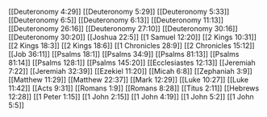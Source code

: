 [[Deuteronomy 4:29]]
[[Deuteronomy 5:29]]
[[Deuteronomy 5:33]]
[[Deuteronomy 6:5]]
[[Deuteronomy 6:13]]
[[Deuteronomy 11:13]]
[[Deuteronomy 26:16]]
[[Deuteronomy 27:10]]
[[Deuteronomy 30:16]]
[[Deuteronomy 30:20]]
[[Joshua 22:5]]
[[1 Samuel 12:20]]
[[2 Kings 10:31]]
[[2 Kings 18:3]]
[[2 Kings 18:6]]
[[1 Chronicles 28:9]]
[[2 Chronicles 15:12]]
[[Job 36:11]]
[[Psalms 18:1]]
[[Psalms 34:9]]
[[Psalms 81:13]]
[[Psalms 81:14]]
[[Psalms 128:1]]
[[Psalms 145:20]]
[[Ecclesiastes 12:13]]
[[Jeremiah 7:22]]
[[Jeremiah 32:39]]
[[Ezekiel 11:20]]
[[Micah 6:8]]
[[Zephaniah 3:9]]
[[Matthew 11:29]]
[[Matthew 22:37]]
[[Mark 12:29]]
[[Luke 10:27]]
[[Luke 11:42]]
[[Acts 9:31]]
[[Romans 1:9]]
[[Romans 8:28]]
[[Titus 2:11]]
[[Hebrews 12:28]]
[[1 Peter 1:15]]
[[1 John 2:15]]
[[1 John 4:19]]
[[1 John 5:2]]
[[1 John 5:5]]
